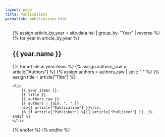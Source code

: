 ```yaml
---
layout: page
title: Publications
permalink: publications.html
---
```


<ul>
{% assign article_by_year = site.data.hal | group_by: "Year" | reverse %}
{% for year in article_by_year %}
  <h2 style="margin-bottom: 20px;">{{ year.name }}</h2>
  {% for article in year.items %}
    {% assign authors_raw = article["Authors"] %}
    {% assign authors = authors_raw | split: ";" %}
    {% assign title = article["Title"] %}

    
    
    <li>
        {{ year.items }}.
        {{ title }}.
        {{ authors_raw }}.
        {{ authors | join: ", " }}.
        <i>{{ article["Publication"] }}</i>.
        {% if article["Publisher"] %}{{ article["Publisher"] }}. {% endif %}
    </li>

  {% endfor %}
{% endfor %}
</ul>
